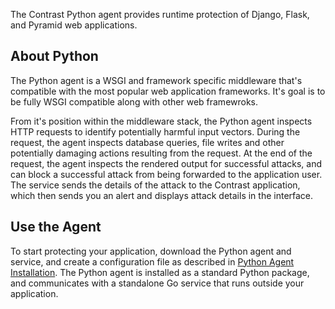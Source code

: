 <!-- 
title: "Python Agent Overview "
description: "Troubleshooting the Python Agent"
tags: "installation python agent troubleshooting"
-->

The Contrast Python agent provides runtime protection of Django, Flask, and Pyramid web applications. 

## About Python 

The Python agent is a WSGI and framework specific middleware that's compatible with the most popular web application frameworks. It's goal is to be fully WSGI compatible along with other web framewroks. 

From it's position within the middleware stack, the Python agent inspects HTTP requests to identify potentially harmful input vectors. During the request, the agent inspects database queries, file writes and other potentially damaging actions resulting from the request. At the end of the request, the agent inspects the rendered output for successful attacks, and can block a successful attack from being forwarded to the application user. The service sends the details of the attack to the Contrast application, which then sends you an alert and displays attack details in the interface. 

## Use the Agent 

To start protecting your application, download the Python agent and service, and create a configuration file as described in [Python Agent Installation](installation-python.html#python-install). The Python agent is installed as a standard Python package, and communicates with a standalone Go service that runs outside your application.

